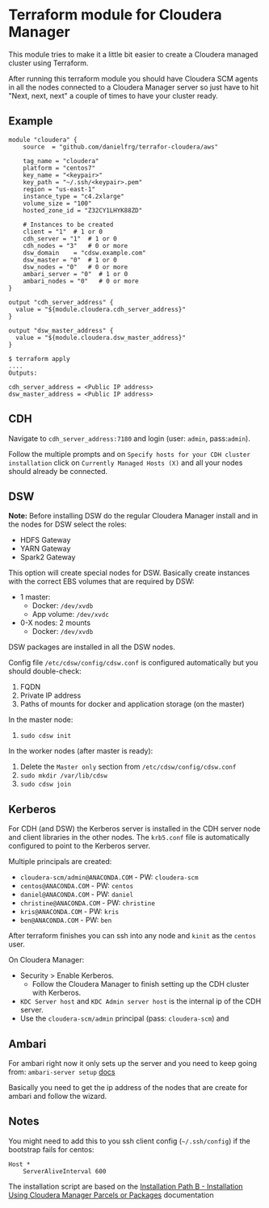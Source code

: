 # Terraform module for Cloudera Manager

This module tries to make it a little bit easier to create a Cloudera managed cluster using Terraform.

After running this terraform module you should have Cloudera SCM agents in all the nodes
connected to a Cloudera Manager server so just have to hit "Next, next, next" a couple of times to have your cluster ready.

## Example

```
module "cloudera" {
    source  = "github.com/danielfrg/terrafor-cloudera/aws"

    tag_name = "cloudera"
    platform = "centos7"
    key_name = "<keypair>"
    key_path = "~/.ssh/<keypair>.pem"
    region = "us-east-1"
    instance_type = "c4.2xlarge"
    volume_size = "100"
    hosted_zone_id = "Z32CY1LHYK88ZD"

    # Instances to be created
    client = "1"  # 1 or 0
    cdh_server = "1"  # 1 or 0
    cdh_nodes = "3"   # 0 or more
    dsw_domain    = "cdsw.example.com"
    dsw_master = "0"  # 1 or 0
    dsw_nodes = "0"   # 0 or more
    ambari_server = "0"  # 1 or 0
    ambari_nodes = "0"   # 0 or more
}

output "cdh_server_address" {
  value = "${module.cloudera.cdh_server_address}"
}

output "dsw_master_address" {
  value = "${module.cloudera.dsw_master_address}"
}
```

```
$ terraform apply
....
Outputs:

cdh_server_address = <Public IP address>
dsw_master_address = <Public IP address>
```

## CDH

Navigate to `cdh_server_address:7180` and login (user: `admin`, pass:`admin`).

Follow the multiple prompts and on `Specify hosts for your CDH cluster installation` click on `Currently Managed Hosts (X)`
and all your nodes should already be connected.

## DSW

**Note:** Before installing DSW do the regular Cloudera Manager install and in the nodes for DSW select the roles:
- HDFS Gateway
- YARN Gateway
- Spark2 Gateway

This option will create special nodes for DSW. Basically create instances with the correct EBS volumes that are required by DSW:
- 1 master:
  - Docker: `/dev/xvdb`
  - App volume: `/dev/xvdc`
- 0-X nodes: 2 mounts
  - Docker: `/dev/xvdb`

DSW packages are installed in all the DSW nodes.

Config file `/etc/cdsw/config/cdsw.conf` is configured automatically but you should double-check:
1. FQDN
2. Private IP address
3. Paths of mounts for docker and application storage (on the master)

In the master node:
1. `sudo cdsw init`

In the worker nodes (after master is ready):
1.  Delete the `Master only` section from `/etc/cdsw/config/cdsw.conf`
1. `sudo mkdir /var/lib/cdsw`
1. `sudo cdsw join`

## Kerberos

For CDH (and DSW) the Kerberos server is installed in the CDH server node and client libraries in the other nodes.
The `krb5.conf` file is automatically configured to point to the Kerberos server.

Multiple principals are created:

- `cloudera-scm/admin@ANACONDA.COM` - PW: `cloudera-scm`
- `centos@ANACONDA.COM` - PW: `centos`
- `daniel@ANACONDA.COM` - PW: `daniel`
- `christine@ANACONDA.COM` - PW: `christine`
- `kris@ANACONDA.COM` - PW: `kris`
- `ben@ANACONDA.COM` - PW: `ben`

After terraform finishes you can ssh into any node and `kinit` as the `centos` user.

On Cloudera Manager:
- Security > Enable Kerberos.
  - Follow the Cloudera Manager to finish setting up the CDH cluster with Kerberos.
- `KDC Server host` and `KDC Admin server host` is the internal ip of the CDH server.
- Use the `cloudera-scm/admin` principal (pass: `cloudera-scm`) and 

## Ambari

For ambari right now it only sets up the server and you need to keep going from: `ambari-server setup` [docs](https://docs.hortonworks.com/HDPDocuments/Ambari-2.5.2.0/bk_ambari-installation/content/set_up_the_ambari_server.html)

Basically you need to get the ip address of the nodes that are create for ambari and follow the wizard.

## Notes

You might need to add this to you ssh client config (`~/.ssh/config`) if the bootstrap fails for centos:

```
Host *
    ServerAliveInterval 600
```

The installation script are based on the
[Installation Path B - Installation Using Cloudera Manager Parcels or Packages](https://www.cloudera.com/documentation/enterprise/5-9-x/topics/cm_ig_install_path_b.html)
documentation
